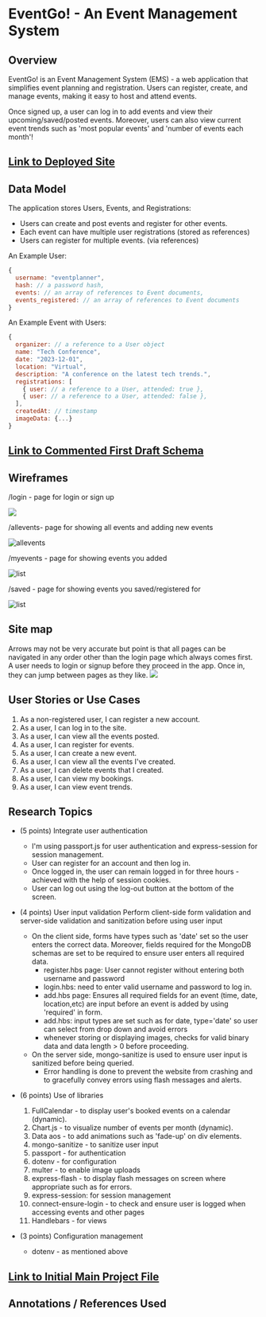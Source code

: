 # EventGo! - An Event Management System

## Overview

EventGo! is an Event Management System (EMS) - a web application that simplifies event planning and registration. Users can register, create, and manage events, making it easy to host and attend events.  

Once signed up, a user can log in to add events and view their upcoming/saved/posted events. Moreover, users can also view current event trends such as 'most popular events' and 'number of events each month'!

## [Link to Deployed Site](https://eventgo-events.vercel.app/)

## Data Model

The application stores Users, Events, and Registrations:

- Users can create and post events and register for other events.
- Each event can have multiple user registrations (stored as references)
- Users can register for multiple events. (via references)

An Example User:

```javascript
{
  username: "eventplanner",
  hash: // a password hash,
  events: // an array of references to Event documents,
  events_registered: // an array of references to Event documents
}
```

An Example Event with Users:

```javascript
{
  organizer: // a reference to a User object
  name: "Tech Conference",
  date: "2023-12-01",
  location: "Virtual",
  description: "A conference on the latest tech trends.",
  registrations: [
    { user: // a reference to a User, attended: true },
    { user: // a reference to a User, attended: false },
  ],
  createdAt: // timestamp
  imageData: {...}
}
```


## [Link to Commented First Draft Schema](db.mjs) 

## Wireframes

/login - page for login or sign up

![](documentation/login.png)

/allevents- page for showing all events and adding new events

![allevents](documentation/allevents.png)

/myevents - page for showing events you added

![list](documentation/myevents.png)

/saved - page for showing events you saved/registered for

![list](documentation/saved.png)

## Site map
Arrows may not be very accurate but point is that all pages can be navigated in any order other than the login page which always comes first. A user needs to login or signup before they proceed in the app. Once in, they can jump between pages as they like.
![](documentation/sitemap.png)


## User Stories or Use Cases

1. As a non-registered user, I can register a new account.
2. As a user, I can log in to the site.
3. As a user, I can view all the events posted.
4. As a user, I can register for events.
5. As a user, I can create a new event.
6. As a user, I can view all the events I've created.
7. As a user, I can delete events that I created.
8. As a user, I can view my bookings.
9. As a user, I can view event trends. 

## Research Topics
  
* (5 points) Integrate user authentication
    * I'm using passport.js for user authentication and express-session for session management.
    * User can register for an account and then log in.
    * Once logged in, the user can remain logged in for three hours - achieved with the help of session cookies.
    * User can log out using the log-out button at the bottom of the screen.
* (4 points) User input validation
Perform client-side form validation and server-side validation and sanitization before using user input
    * On the client side, forms have types such as 'date' set so the user enters the correct data. Moreover, fields required for the MongoDB schemas are set to be required to ensure user enters all required data.
      * register.hbs page: User cannot register without entering both username and password
      * login.hbs: need to enter valid username and password to log in.
      * add.hbs page: Ensures all required fields for an event (time, date, location,etc) are input before an event is added by using 'required' in form.
      * add.hbs: input types are set such as for date, type='date' so user can select from drop down and avoid errors
      * whenever storing or displaying images, checks for valid binary data and data length > 0 before proceeding. 
    * On the server side, mongo-sanitize is used to ensure user input is sanitized before being queried.
      * Error handling is done to prevent the website from crashing and to gracefully convey errors using flash messages and alerts.
* (6 points) Use of libraries
    1. FullCalendar - to display user's booked events on a calendar (dynamic).
    2. Chart.js - to visualize number of events per month (dynamic).
    3. Data aos - to add animations such as 'fade-up' on div elements. 
    4. mongo-sanitize - to sanitize user input
    5. passport - for authentication
    6. dotenv - for configuration
    7. multer - to enable image uploads
    8. express-flash - to display flash messages on screen where appropriate such as for errors.
    9. express-session: for session management
    10. connect-ensure-login - to check and ensure user is logged when accessing events and other pages
    12. Handlebars - for views

* (3 points) Configuration management
    * dotenv - as mentioned above 


## [Link to Initial Main Project File](app.mjs) 
  
## Annotations / References Used

